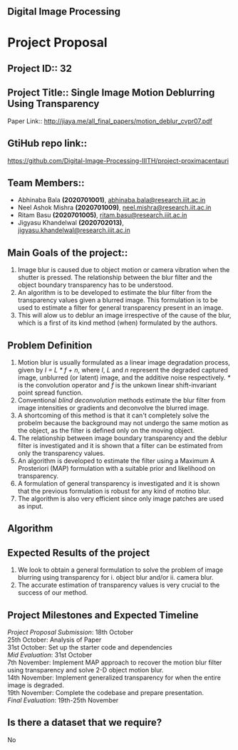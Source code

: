 ## Digital Image Processing
# Project Proposal
## Project ID:: 32
## Project Title:: Single Image Motion Deblurring Using Transparency
Paper Link:: <http://jiaya.me/all_final_papers/motion_deblur_cvpr07.pdf> 

## GtiHub repo link:: 
<https://github.com/Digital-Image-Processing-IIITH/project-proximacentauri> 

## Team Members:: 
* Abhinaba Bala **(2020701001)**, abhinaba.bala@research.iiit.ac.in
* Neel Ashok Mishra **(2020701009)**, neel.mishra@research.iit.ac.in
* Ritam Basu **(2020701005)**, ritam.basu@research.iiit.ac.in
* Jigyasu Khandelwal **(2020702013)**, jigyasu.khandelwal@research.iiit.ac.in

## Main Goals of the project::
1. Image blur is caused due to object motion or camera vibration when the shutter is pressed. 
   The relationship between the blur filter and the object boundary transparency has to be understood. 
2. An algorithm is to be developed to estimate the blur filter from the transparency values given a blurred image. 
   This formulation is to be used to estimate a filter for general transparency present in an image. 
3. This will alow us to deblur an image irrespective of the cause of the blur, which is a first of its kind method (when) formulated by the authors. 

## Problem Definition 
1. Motion blur is usually formulated as a linear image degradation process, given by 
    _I = L * f + n_, where _I_, _L_ and _n_ represent the degraded captured image, unblurred (or latent) image, and the additive noise respectively. _*_ is the convolution operator and _f_ is the unkown linear shift-invariant point spread function. 
2. Conventional _blind deconvolution_ methods estimate the blur filter from image intensities or gradients and deconvolve the blurred image. 
3. A shortcoming of this method is that it can't completely solve the probelm because the background may not undergo the same motion as the object, as the filter is defined only on the moving object. 
4. The relationship between image boundary transparency and the deblur filter is investigated and it is shown that a filter can be estimated from only the transparency values. 
5. An algorithm is developed to estimate the filter using a Maximum A Prosteriori (MAP) formulation with a suitable prior and likelihood on transparency. 
6. A formulation of general transparency is investigated and it is shown that the previous formulation is robust for any kind of motino blur. 
7. The algorithm is also very efficient since only image patches are used as input. 

## Algorithm


## Expected Results of the project
1. We look to obtain a general formulation to solve the problem of image blurring using transparency for i. object blur and/or ii. camera blur.
2. The accurate estimation of transparency values is very crucial to the success of our method. 

## Project Milestones and Expected Timeline
_Project Proposal Submission_: 18th October  
25th October: Analysis of Paper  
31st October: Set up the starter code and dependencies  
_Mid Evaluation_: 31st October  
7th November: Implement MAP approach to recover the motion blur filter using transparency and solve 2-D object motion blur.   
14th November: Implement generalized transparency for when the entire image is degraded.  
19th November: Complete the codebase and prepare presentation.  
_Final Evaluation_: 19th-25th November  

## Is there a dataset that we require?
No
